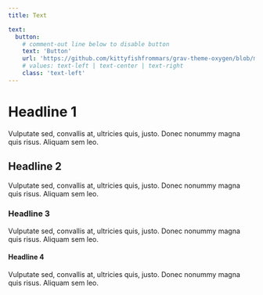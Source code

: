 ```yaml
---
title: Text

text:
  button:
    # comment-out line below to disable button
    text: 'Button'
    url: 'https://github.com/kittyfishfrommars/grav-theme-oxygen/blob/main/README.md'
    # values: text-left | text-center | text-right
    class: 'text-left'
---
```

# Headline 1
Vulputate sed, convallis at, ultricies quis, justo. Donec nonummy magna quis risus. Aliquam sem leo.
## Headline 2
Vulputate sed, convallis at, ultricies quis, justo. Donec nonummy magna quis risus. Aliquam sem leo.
### Headline 3
Vulputate sed, convallis at, ultricies quis, justo. Donec nonummy magna quis risus. Aliquam sem leo.
#### Headline 4
Vulputate sed, convallis at, ultricies quis, justo. Donec nonummy magna quis risus. Aliquam sem leo.